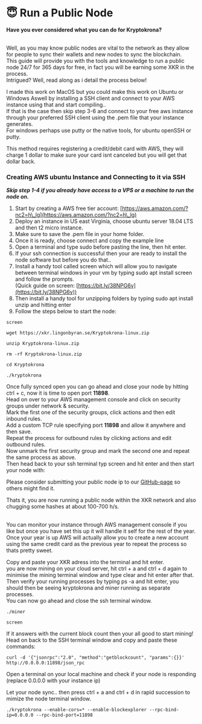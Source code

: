 # 😇 Run a Public Node

**Have you ever considered what you can do for Kryptokrona?**

\
Well, as you may know public nodes are vital to the network as they allow for people to sync their wallets and new nodes to sync the blockchain.\
This guide will provide you with the tools and knowledge to run a public node 24/7 for 365 days for free, in fact you will be earning some XKR in the process.\
Intrigued? Well, read along as i detail the process below!

I made this work on MacOS but you could make this work on Ubuntu or Windows Aswell by installing a SSH client and connect to your AWS instance using that and start compiling..\
If that is the case then skip step 3-6 and connect to your free aws instance through your preferred SSH client using the .pem file that your instance generates.\
For windows perhaps use putty or the native tools, for ubuntu openSSH or putty.

This method requires registering a credit/debit card with AWS, they will charge 1 dollar to make sure your card isnt canceled but you will get that dollar back.

### **Creating AWS ubuntu Instance and Connecting to it via SSH**

_**Skip step 1-4  if you already have access to a VPS or a machine to run the node on.**_

1. Start by creating a AWS free tier account: [https://aws.amazon.com/?nc2=h\_lg](https://aws.amazon.com/?nc2=h\_lg)
2. Deploy an instance in US east Virginia, choose ubuntu server 18.04 LTS and then t2 micro instance.
3. Make sure to save the .pem file in your home folder.
4. Once it is ready, choose connect and copy the example line
5. Open a terminal and type sudo before pasting the line, then hit enter.
6. If your ssh connection is successful then your are ready to install the node software but before you do that..
7. Install a handy tool called screen which will allow you to navigate between terminal windows in your vm by typing sudo apt install screen and follow the prompts.\
   (Quick guide on screen: [https://bit.ly/38NPG6v](https://bit.ly/38NPG6v))
8. Then install a handy tool for unzipping folders by typing sudo apt install unzip and hitting enter
9. Follow the steps below to start the node:

```
screen
```

```
wget https://xkr.lingonbyran.se/Kryptokrona-linux.zip
```

```
unzip Kryptokrona-linux.zip
```

```
rm -rf Kryptokrona-linux.zip
```

```
cd Kryptokrona
```

```
./kryptokrona
```

Once fully synced open you can go ahead and close your node by hitting ctrl + c, now it is time to open port **11898**.\
Head on over to your AWS management console and click on security groups under network & security.\
Mark the first one of the security groups, click actions and then edit inbound rules.\
Add a custom TCP rule specifying port **11898** and allow it anywhere and then save.\
Repeat the process for outbound rules by clicking actions and edit outbound rules.\
Now unmark the first security group and mark the second one and repeat the same process as above.\
Then head back to your ssh terminal typ screen and hit enter and then start your node with:

Please consider submitting your public node ip to our [GitHub-page](https://github.com/kryptokrona/kryptokrona-nodes-list) so others might find it.

Thats it, you are now running a public node within the XKR network and also chugging some hashes at about 100-700 h/s.

\
You can monitor your instance through AWS management console if you like but once you have set this up it will handle it self for the rest of the year.\
Once your year is up AWS will actually allow you to create a new account using the same credit card as the previous year to repeat the process so thats pretty sweet.

Copy and paste your XKR adress into the terminal and hit enter.\
you are now mining on your cloud server, hit ctrl + a and ctrl + d again to minimise the mining terminal window and type clear and hit enter after that.\
Then verify your running processes by typing ps -a and hit enter, you should then be seeing kryptokrona and miner running as separate processes.\
You can now go ahead and close the ssh terminal window.

```
./miner
```

```
screen
```

If it answers with the current block count then your all good to start mining!\
Head on back to the SSH terminal window and copy and paste these commands:

```
curl -d '{"jsonrpc":"2.0", "method":"getblockcount", "params":{}}' http://0.0.0.0:11898/json_rpc
```

Open a terminal on your local machine and check if your node is responding (replace 0.0.0.0 with your instance ip)

Let your node sync.. then press ctrl + a and ctrl + d in rapid succession to mimize the node terminal window.

```
./kryptokrona --enable-cors=* --enable-blockexplorer --rpc-bind-ip=0.0.0.0 --rpc-bind-port=11898
```
